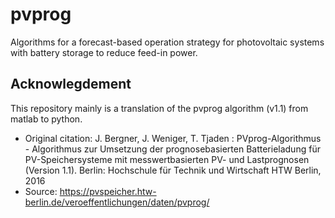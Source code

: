 # pvprog
Algorithms for a forecast-based operation strategy for photovoltaic systems with battery storage to reduce feed-in power.

## Acknowlegdement
This repository mainly is a translation of the pvprog algorithm (v1.1) from matlab to python.

* Original citation: J. Bergner, J. Weniger, T. Tjaden : PVprog-Algorithmus - Algorithmus zur 
Umsetzung der prognosebasierten Batterieladung für PV-Speichersysteme 
mit messwertbasierten PV- und Lastprognosen (Version 1.1). 
Berlin: Hochschule für Technik und Wirtschaft HTW Berlin, 2016
* Source: https://pvspeicher.htw-berlin.de/veroeffentlichungen/daten/pvprog/
